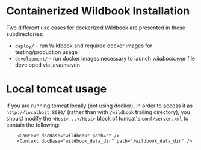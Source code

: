 # Containerized Wildbook Installation

Two different use cases for dockerized Wildbook are presented in these subdirectories:

- `deploy/` - run Wildbook and required docker images for testing/production usage
- `development/` - run docker images necessary to launch _wildbook.war_ file developed via java/maven

# Local tomcat usage

If you are running tomcat locally (not using docker), in order to access it as `http://localhost:8080/` (rather than with `/wildbook` trailing directory),
you should modify the `<Host>...</Host>` block of tomcat's `conf/server.xml` to contain the following:

```
	<Context docBase="wildbook" path="" />
	<Context docBase="wildbook_data_dir" path="/wildbook_data_dir" />
```


